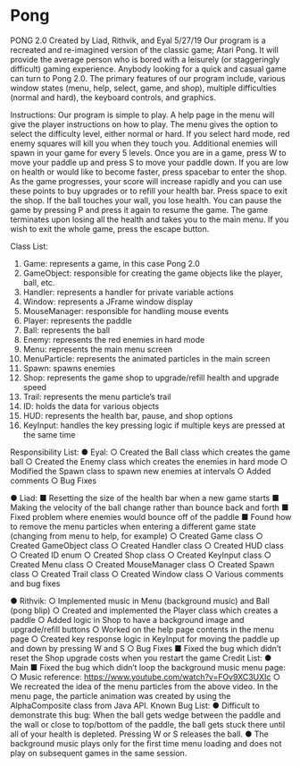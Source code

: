 # Pong
PONG 2.0
Created by Liad, Rithvik, and Eyal 5/27/19
Our program is a recreated and re-imagined version of the classic game; Atari Pong. It will provide the average person who is bored with a leisurely (or staggeringly difficult) gaming experience. Anybody looking for a quick and casual game can turn to Pong 2.0. The primary features of our program include, various window states (menu, help, select, game, and shop), multiple difficulties (normal and hard), the keyboard controls, and graphics.

Instructions:
Our program is simple to play. A help page in the menu will give the player instructions on how to play. The menu gives the option to select the difficulty level, either normal or hard. If you select hard mode, red enemy squares will kill you when they touch you. Additional enemies will spawn in your game for every 5 levels. Once you are in a game, press W to move your paddle up and press S to move your paddle down. If you are low on health or would like to become faster, press spacebar to enter the shop. As the game progresses, your score will increase rapidly and you can use these points to buy upgrades or to refill your health bar. Press space to exit the shop. If the ball touches your wall, you lose health. You can pause the game by pressing P and press it again to resume the game. The game terminates upon losing all the health and takes you to the main menu. If you wish to exit the whole game, press the escape button.

Class List:
1. Game: represents a game, in this case Pong 2.0
2. GameObject: responsible for creating the game objects like the player, ball, etc.
3. Handler: represents a handler for private variable actions
4. Window: represents a JFrame window display
5. MouseManager: responsible for handling mouse events
6. Player: represents the paddle
7. Ball: represents the ball
8. Enemy: represents the red enemies in hard mode
9. Menu: represents the main menu screen
10. MenuParticle: represents the animated particles in the main screen
11. Spawn: spawns enemies
12. Shop: represents the game shop to upgrade/refill health and upgrade speed
13. Trail: represents the menu particle’s trail
14. ID: holds the data for various objects
15. HUD: represents the health bar, pause, and shop options
16. KeyInput: handles the key pressing logic if multiple keys are pressed at the same time
    
Responsibility List:
● Eyal:
○ Created the Ball class which creates the game ball
○ Created the Enemy class which creates the enemies in hard mode
○ Modified the Spawn class to spawn new enemies at intervals
○ Added comments
○ Bug Fixes

● Liad:
■ Resetting the size of the health bar when a new game starts
■ Making the velocity of the ball change rather than bounce back and forth
■ Fixed problem where enemies would bounce off of the paddle
■ Found how to remove the menu particles when entering a different game
state (changing from menu to help, for example)
○ Created Game class
○ Created GameObject class
○ Created Handler class
○ Created HUD class
○ Created ID enum
○ Created Shop class
○ Created KeyInput class
○ Created Menu class
○ Created MouseManager class
○ Created Spawn class
○ Created Trail class
○ Created Window class
○ Various comments and bug fixes 

● Rithvik:
○ Implemented music in Menu (background music) and Ball (pong blip)
○ Created and implemented the Player class which creates a paddle
○ Added logic in Shop to have a background image and upgrade/refill buttons
○ Worked on the help page contents in the menu page
○ Created key response logic in KeyInput for moving the paddle up and down by
pressing W and S
○ Bug Fixes
■ Fixed the bug which didn’t reset the Shop upgrade costs when you restart the game
Credit List:
● Main
■ Fixed the bug which didn’t loop the background music menu page:
○ Music reference: ​https://www.youtube.com/watch?v=FOv9XC3UXIc
○ We recreated the idea of the menu particles from the above video. In the menu
page, the particle animation was created by using the AlphaComposite class
from Java API.
Known Bug List:
● Difficult to demonstrate this bug: When the ball gets wedge between the paddle and the wall or close to top/bottom of the paddle, the ball gets stuck there until all of your health is depleted. Pressing W or S releases the ball.
● The background music plays only for the first time menu loading and does not play on subsequent games in the same session.
